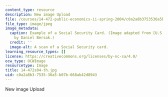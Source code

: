 ```yaml
---
content_type: resource
description: New image Upload
file: /courses/14-472-public-economics-ii-spring-2004/c0a2a8b3753536a5b07b668ab42d8943_14-472s04-th.jpg
file_type: image/jpeg
image_metadata:
  caption: Example of a Social Security Card. (Image adapted from [U.S. Social Security](http://www.ssa.gov/)
    by Daniel Bersak.)
  credit: ''
  image-alt: A scan of a Social Security card.
learning_resource_types: []
license: https://creativecommons.org/licenses/by-nc-sa/4.0/
ocw_type: OCWImage
resourcetype: Image
title: 14-472s04-th.jpg
uid: c0a2a8b3-7535-36a5-b07b-668ab42d8943
---
```

New image Upload